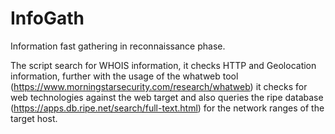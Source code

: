 # InfoGath
Information fast gathering in reconnaissance phase.

The script search for WHOIS information, it checks HTTP and Geolocation information, further with the usage of the whatweb tool (https://www.morningstarsecurity.com/research/whatweb) it checks for web technologies against the web target and also queries the ripe database (https://apps.db.ripe.net/search/full-text.html) for the network ranges of the target host.
